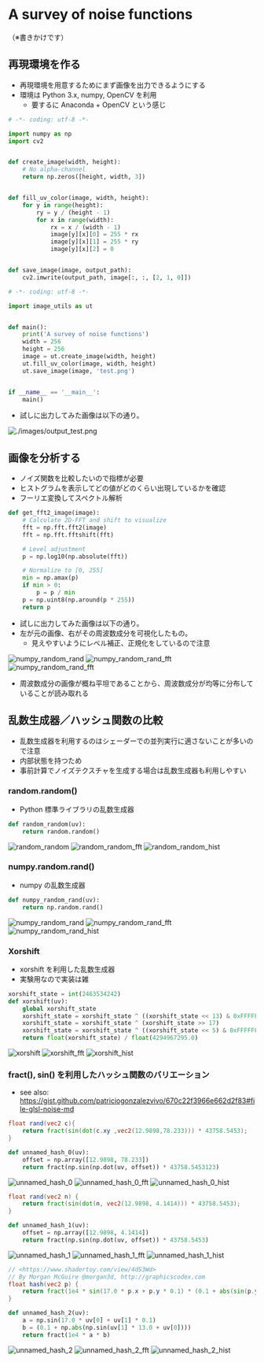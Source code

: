 # A survey of noise functions

（※書きかけです）

## 再現環境を作る

* 再現環境を用意するためにまず画像を出力できるようにする
* 環境は Python 3.x, numpy, OpenCV を利用
  * 要するに Anaconda + OpenCV という感じ

```python
# -*- coding: utf-8 -*-

import numpy as np
import cv2


def create_image(width, height):
    # No alpha-channel
    return np.zeros([height, width, 3])


def fill_uv_color(image, width, height):
    for y in range(height):
        ry = y / (height - 1)
        for x in range(width):
            rx = x / (width - 1)
            image[y][x][0] = 255 * rx
            image[y][x][1] = 255 * ry
            image[y][x][2] = 0


def save_image(image, output_path):
    cv2.imwrite(output_path, image[:, :, [2, 1, 0]])
```

```python
# -*- coding: utf-8 -*-

import image_utils as ut


def main():
    print('A survey of noise functions')
    width = 256
    height = 256
    image = ut.create_image(width, height)
    ut.fill_uv_color(image, width, height)
    ut.save_image(image, 'test.png')


if __name__ == '__main__':
    main()
```

* 試しに出力してみた画像は以下の通り。

![./images/output_test.png](./images/output_test.png "./images/output_test.png")

## 画像を分析する

* ノイズ関数を比較したいので指標が必要
* ヒストグラムを表示してどの値がどのくらい出現しているかを確認
* フーリエ変換してスペクトル解析

```python
def get_fft2_image(image):
    # Calculate 2D-FFT and shift to visualize
    fft = np.fft.fft2(image)
    fft = np.fft.fftshift(fft)

    # Level adjustment
    p = np.log10(np.absolute(fft))

    # Normalize to [0, 255]
    min = np.amax(p)
    if min > 0:
        p = p / min
    p = np.uint8(np.around(p * 255))
    return p
```

* 試しに出力してみた画像は以下の通り。
* 左が元の画像、右がその周波数成分を可視化したもの。
  * 見えやすいようにレベル補正、正規化をしているので注意

![numpy_random_rand](./images/random_random.png)
![numpy_random_rand_fft](./images/random_random_fft.png)
![numpy_random_rand_fft](./images/random_random_hist.png)

* 周波数成分の画像が概ね平坦であることから、周波数成分が均等に分布していることが読み取れる

## 乱数生成器／ハッシュ関数の比較

* 乱数生成器を利用するのはシェーダーでの並列実行に適さないことが多いので注意
* 内部状態を持つため
* 事前計算でノイズテクスチャを生成する場合は乱数生成器も利用しやすい

### random.random()

* Python 標準ライブラリの乱数生成器

```python
def random_random(uv):
    return random.random()
```

![random_random](./images/random_random.png)
![random_random_fft](./images/random_random_fft.png)
![random_random_hist](./images/random_random_hist.png)

### numpy.random.rand()

* numpy の乱数生成器

```python
def numpy_random_rand(uv):
    return np.random.rand()
```

![numpy_random_rand](./images/numpy_random_rand.png)
![numpy_random_rand_fft](./images/numpy_random_rand_fft.png)
![numpy_random_rand_hist](./images/numpy_random_rand_hist.png)

### Xorshift

* xorshift を利用した乱数生成器
* 実験用なので実装は雑

```python
xorshift_state = int(2463534242)
def xorshift(uv):
    global xorshift_state
    xorshift_state = xorshift_state ^ ((xorshift_state << 13) & 0xFFFFFFFF)
    xorshift_state = xorshift_state ^ (xorshift_state >> 17)
    xorshift_state = xorshift_state ^ ((xorshift_state << 5) & 0xFFFFFFFF)
    return float(xorshift_state) / float(4294967295.0)
```

![xorshift](./images/xorshift.png)
![xorshift_fft](./images/xorshift_fft.png)
![xorshift_hist](./images/xorshift_hist.png)

### fract(), sin() を利用したハッシュ関数のバリエーション

* see also: https://gist.github.com/patriciogonzalezvivo/670c22f3966e662d2f83#file-glsl-noise-md

```glsl
float rand(vec2 c){
    return fract(sin(dot(c.xy ,vec2(12.9898,78.233))) * 43758.5453);
}
```

```python
def unnamed_hash_0(uv):
    offset = np.array([12.9898, 78.233])
    return fract(np.sin(np.dot(uv, offset)) * 43758.5453123)
```

![unnamed_hash_0](./images/unnamed_hash_0.png)
![unnamed_hash_0_fft](./images/unnamed_hash_0_fft.png)
![unnamed_hash_0_hist](./images/unnamed_hash_0_hist.png)

```glsl
float rand(vec2 n) {
    return fract(sin(dot(n, vec2(12.9898, 4.1414))) * 43758.5453);
}
```

```python
def unnamed_hash_1(uv):
    offset = np.array([12.9898, 4.1414])
    return fract(np.sin(np.dot(uv, offset)) * 43758.5453)
```

![unnamed_hash_1](./images/unnamed_hash_1.png)
![unnamed_hash_1_fft](./images/unnamed_hash_1_fft.png)
![unnamed_hash_1_hist](./images/unnamed_hash_1_hist.png)

```glsl
// <https://www.shadertoy.com/view/4dS3Wd>
// By Morgan McGuire @morgan3d, http://graphicscodex.com
float hash(vec2 p) {
    return fract(1e4 * sin(17.0 * p.x + p.y * 0.1) * (0.1 + abs(sin(p.y * 13.0 + p.x))));
}
```

```python
def unnamed_hash_2(uv):
    a = np.sin(17.0 * uv[0] + uv[1] * 0.1)
    b = (0.1 + np.abs(np.sin(uv[1] * 13.0 + uv[0])))
    return fract(1e4 * a * b)
```

![unnamed_hash_2](./images/unnamed_hash_2.png)
![unnamed_hash_2_fft](./images/unnamed_hash_2_fft.png)
![unnamed_hash_2_hist](./images/unnamed_hash_2_hist.png)
